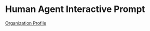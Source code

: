 # Human Agent Interactive Prompt

[Organization Profile](https://github.com/HumanAgentInteractivePrompt)